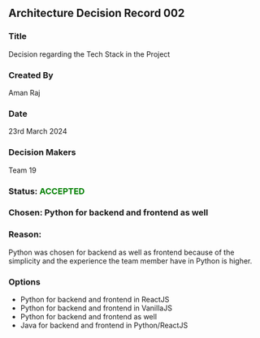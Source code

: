 ## Architecture Decision Record 002

### Title 
Decision regarding the Tech Stack in the Project

### Created By 
Aman Raj  

### Date 
23rd March 2024

### Decision Makers 
Team 19  


### Status: <span style="color:green">ACCEPTED</span>


### Chosen: Python for backend and frontend as well

### Reason:
Python was chosen for backend as well as frontend because of the simplicity and the experience the team member have in Python is higher. 

### Options
- Python for backend and frontend in ReactJS
- Python for backend and frontend in VanillaJS
- Python for backend and frontend as well
- Java   for backend and frontend in Python/ReactJS
